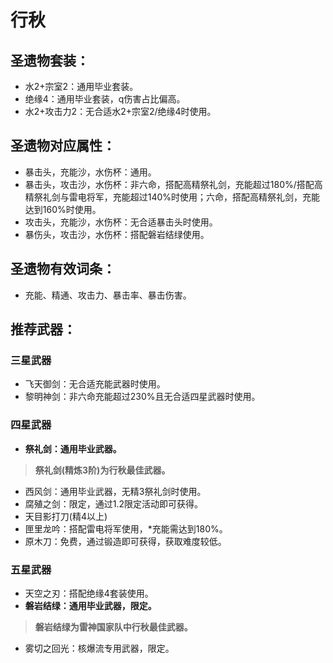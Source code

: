 
# 行秋

## 圣遗物套装：
- 水2+宗室2：通用毕业套装。
- 绝缘4：通用毕业套装，q伤害占比偏高。
- 水2+攻击力2：无合适水2+宗室2/绝缘4时使用。

## 圣遗物对应属性：
- 暴击头，充能沙，水伤杯：通用。
- 暴击头，攻击沙，水伤杯：非六命，搭配高精祭礼剑，充能超过180%/搭配高精祭礼剑与雷电将军，充能超过140%时使用；六命，搭配高精祭礼剑，充能达到160%时使用。
- 攻击头，充能沙，水伤杯：无合适暴击头时使用。
- 暴伤头，攻击沙，水伤杯：搭配磐岩结绿使用。

## 圣遗物有效词条：
- 充能、精通、攻击力、暴击率、暴击伤害。

## 推荐武器：
### 三星武器
- 飞天御剑：无合适充能武器时使用。
- 黎明神剑：非六命充能超过230%且无合适四星武器时使用。

### 四星武器
- **祭礼剑：通用毕业武器。**

>**祭礼剑(精炼3阶)为行秋最佳武器。**

- 西风剑：通用毕业武器，无精3祭礼剑时使用。
- 腐殖之剑：限定，通过1.2限定活动即可获得。
- 天目影打刀(精4以上)
- 匣里龙吟：搭配雷电将军使用，*充能需达到180%。
- 原木刀：免费，通过锻造即可获得，获取难度较低。

### 五星武器
- 天空之刃：搭配绝缘4套装使用。
- **磐岩结绿：通用毕业武器，限定。**

>**磐岩结绿为雷神国家队中行秋最佳武器。**

- 雾切之回光：核爆流专用武器，限定。
